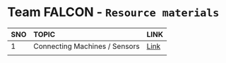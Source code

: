 # Team FALCON - `Resource materials`

|   SNO	|   TOPIC	|   LINK	|
|:---	|:---	|:---	|
|   1	|   Connecting Machines / Sensors	|   [Link](/docs/ConnectingMachines/index.md)	|
|   	|   	|   	|